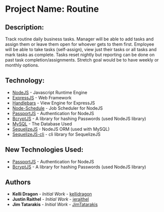 # Project Name: Routine

## Description: 
Track routine daily business tasks.  Manager will be able to add tasks and assign them or leave them open for whoever gets to them first.  Employee will be able to take tasks (self-assign), view just their tasks or all tasks and mark tasks as complete.  Tasks reset nightly but reporting can be done on past task completion/assignments.  Stretch goal would be to have weekly or monthly options.  

## Technology: 
* [NodeJS](https://nodejs.org/en/) - Javascript Runtime Engine
* [ExpressJS](https://expressjs.com/) - Web Framework
* [Handlebars](https://www.npmjs.com/package/express-handlebars) - View Engine for ExpressJS
* [Node-Schedule](https://www.npmjs.com/package/node-schedule) - Job Scheduler for NodeJS
* [PassportJS](http://www.passportjs.org/) - Authentication for NodeJS
* [BcryptJS](https://www.npmjs.com/package/bcrypt) - A library for hashing Passwords (used NodeJS library)
* [MySQL](https://www.mysql.com/) - The Database Used
* [SequelizeJS](http://docs.sequelizejs.com/) - NodeJS ORM (used with MySQL)
* [SequelizeJS-cli](https://github.com/sequelize/cli/blob/master/README.md) - cli library for SequelizeJS

## New Technologies Used: 
* [PassportJS](http://www.passportjs.org/) - Authentication for NodeJS
* [BcryptJS](https://www.npmjs.com/package/bcrypt) - A library for hashing Passwords (used NodeJS library)

## Authors
* **Kelli Dragon** - *Initial Work* - [kellidragon](https://github.com/kellidragon)
* **Justin Raithel** - *Initial Work* - [jeraithel](https://github.com/jeraithel)
* **Jim Tatarakis** - *Initial Work* - [JimTatarakis](https://github.com/JimTatarakis)
